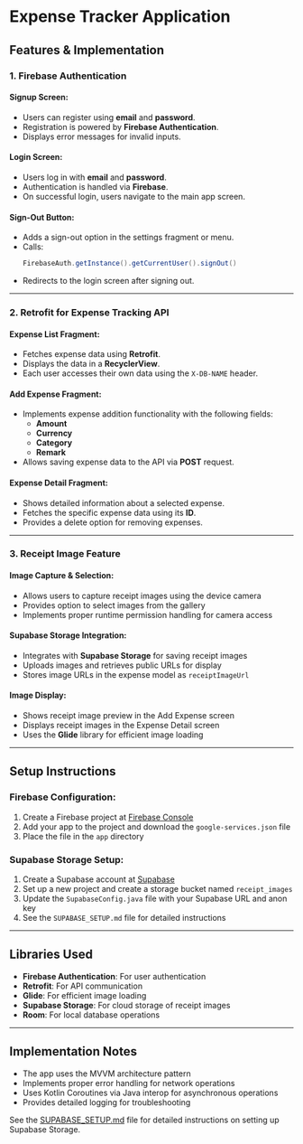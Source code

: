 # Expense Tracker Application

## Features & Implementation

### 1. Firebase Authentication

#### Signup Screen:
- Users can register using **email** and **password**.
- Registration is powered by **Firebase Authentication**.
- Displays error messages for invalid inputs.

#### Login Screen:
- Users log in with **email** and **password**.
- Authentication is handled via **Firebase**.
- On successful login, users navigate to the main app screen.

#### Sign-Out Button:
- Adds a sign-out option in the settings fragment or menu.
- Calls:
  ```java
  FirebaseAuth.getInstance().getCurrentUser().signOut()
  ```
- Redirects to the login screen after signing out.

---

### 2. Retrofit for Expense Tracking API

#### Expense List Fragment:
- Fetches expense data using **Retrofit**.
- Displays the data in a **RecyclerView**.
- Each user accesses their own data using the `X-DB-NAME` header.

#### Add Expense Fragment:
- Implements expense addition functionality with the following fields:
  - **Amount**
  - **Currency**
  - **Category**
  - **Remark**
- Allows saving expense data to the API via **POST** request.

#### Expense Detail Fragment:
- Shows detailed information about a selected expense.
- Fetches the specific expense data using its **ID**.
- Provides a delete option for removing expenses.

---

### 3. Receipt Image Feature

#### Image Capture & Selection:
- Allows users to capture receipt images using the device camera
- Provides option to select images from the gallery
- Implements proper runtime permission handling for camera access

#### Supabase Storage Integration:
- Integrates with **Supabase Storage** for saving receipt images
- Uploads images and retrieves public URLs for display
- Stores image URLs in the expense model as `receiptImageUrl`

#### Image Display:
- Shows receipt image preview in the Add Expense screen
- Displays receipt images in the Expense Detail screen
- Uses the **Glide** library for efficient image loading

---

## Setup Instructions

### Firebase Configuration:
1. Create a Firebase project at [Firebase Console](https://console.firebase.google.com/)
2. Add your app to the project and download the `google-services.json` file
3. Place the file in the `app` directory

### Supabase Storage Setup:
1. Create a Supabase account at [Supabase](https://supabase.com/)
2. Set up a new project and create a storage bucket named `receipt_images`
3. Update the `SupabaseConfig.java` file with your Supabase URL and anon key
4. See the `SUPABASE_SETUP.md` file for detailed instructions

---

## Libraries Used

- **Firebase Authentication**: For user authentication
- **Retrofit**: For API communication
- **Glide**: For efficient image loading
- **Supabase Storage**: For cloud storage of receipt images
- **Room**: For local database operations

---

## Implementation Notes

- The app uses the MVVM architecture pattern
- Implements proper error handling for network operations
- Uses Kotlin Coroutines via Java interop for asynchronous operations
- Provides detailed logging for troubleshooting

See the [SUPABASE_SETUP.md](./SUPABASE_SETUP.md) file for detailed instructions on setting up Supabase Storage.
